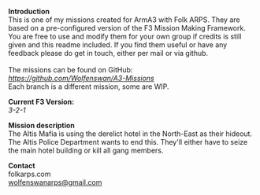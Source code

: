 <b>Introduction</b><br/>
This is one of my missions created for ArmA3 with Folk ARPS. They are based on a pre-configured version of the F3 Mission Making Framework. You are free to use and modify them for your own group if credits is still given and this readme included. If you find them useful or have any feedback please do get in touch, either per mail or via github.<br/><br/>
The missions can be found on GitHub:<br/>
<i>https://github.com/Wolfenswan/A3-Missions</i><br/>
Each branch is a different mission, some are WIP.<br/>

<b>Current F3 Version:</b><br/>
<i>3-2-1</i>

<b>Mission description</b><br/>
The Altis Mafia is using the derelict hotel in the North-East as their hideout. The Altis Police Department wants to end this. They'll either have to seize the main hotel building or kill all gang members.

<b>Contact</b><br/>
folkarps.com<br/>
wolfenswanarps@gmail.com<br/>
